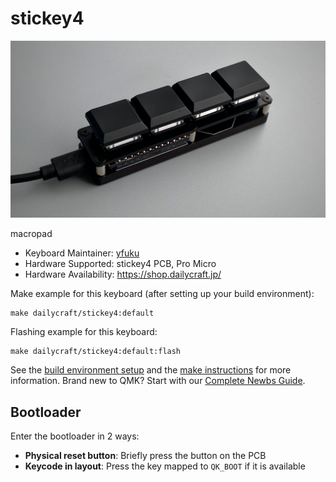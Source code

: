 # stickey4

![stickey4](https://raw.githubusercontent.com/yfuku/stickey4/main/images/stickey4.jpeg)

macropad

* Keyboard Maintainer: [yfuku](https://github.com/yfuku)
* Hardware Supported: stickey4 PCB, Pro Micro
* Hardware Availability: https://shop.dailycraft.jp/

Make example for this keyboard (after setting up your build environment):

    make dailycraft/stickey4:default

Flashing example for this keyboard:

    make dailycraft/stickey4:default:flash

See the [build environment setup](https://docs.qmk.fm/#/getting_started_build_tools) and the [make instructions](https://docs.qmk.fm/#/getting_started_make_guide) for more information. Brand new to QMK? Start with our [Complete Newbs Guide](https://docs.qmk.fm/#/newbs).

## Bootloader

Enter the bootloader in 2 ways:

* **Physical reset button**: Briefly press the button on the PCB
* **Keycode in layout**: Press the key mapped to `QK_BOOT` if it is available
